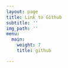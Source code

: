 ```yaml
---
layout: page
title: Link to Github
subtitle: ''
img_path: ''
menu:
  main:
    weight: 7
    title: github

---
```

